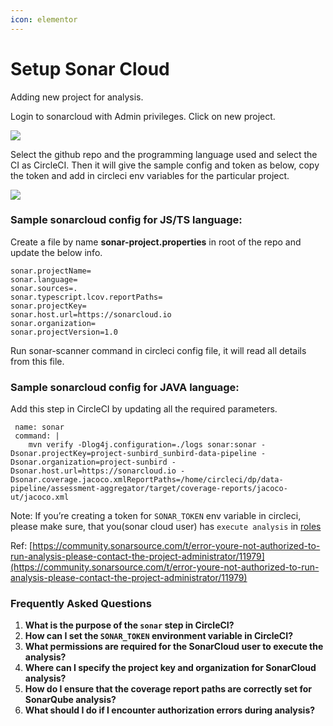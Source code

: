 ```yaml
---
icon: elementor
---
```


# Setup Sonar Cloud

Adding new project for analysis.

Login to sonarcloud with Admin privileges. Click on new project.

![](../../../../../.gitbook/assets/1878982657.png)

Select the github repo and the programming language used and select the CI as CircleCI. Then it will give the sample config and token as below, copy the token and add in circleci env variables for the particular project.

![](../../../../../.gitbook/assets/1871970399.png)

### Sample sonarcloud config for JS/TS language: <a href="#sonarcloud-samplesonarcloudconfigforjs-tslanguage" id="sonarcloud-samplesonarcloudconfigforjs-tslanguage"></a>

Create a file by name **sonar-project.properties** in root of the repo and update the below info.

```
sonar.projectName=
sonar.language=
sonar.sources=.
sonar.typescript.lcov.reportPaths=
sonar.projectKey=
sonar.host.url=https://sonarcloud.io
sonar.organization=
sonar.projectVersion=1.0
```

Run sonar-scanner command in circleci config file, it will read all details from this file.

### Sample sonarcloud config for JAVA language: <a href="#sonarcloud-samplesonarcloudconfigforjavalanguage" id="sonarcloud-samplesonarcloudconfigforjavalanguage"></a>

Add this step in CircleCI by updating all the required parameters.

```
 name: sonar
 command: |
    mvn verify -Dlog4j.configuration=./logs sonar:sonar -Dsonar.projectKey=project-sunbird_sunbird-data-pipeline -Dsonar.organization=project-sunbird -Dsonar.host.url=https://sonarcloud.io -Dsonar.coverage.jacoco.xmlReportPaths=/home/circleci/dp/data-pipeline/assessment-aggregator/target/coverage-reports/jacoco-ut/jacoco.xml
```

Note: If you’re creating a token for `SONAR_TOKEN` env variable in circleci, please make sure, that you(sonar cloud user) has `execute analysis` in [roles](https://sonarcloud.io/organizations/sunbird-ed/permissions)

Ref: [https://community.sonarsource.com/t/error-youre-not-authorized-to-run-analysis-please-contact-the-project-administrator/11979](https://community.sonarsource.com/t/error-youre-not-authorized-to-run-analysis-please-contact-the-project-administrator/11979)



### Frequently Asked Questions

1. **What is the purpose of the `sonar` step in CircleCI?**
2. **How can I set the `SONAR_TOKEN` environment variable in CircleCI?**
3. **What permissions are required for the SonarCloud user to execute the analysis?**
4. **Where can I specify the project key and organization for SonarCloud analysis?**
5. **How do I ensure that the coverage report paths are correctly set for SonarQube analysis?**
6. **What should I do if I encounter authorization errors during analysis?**
